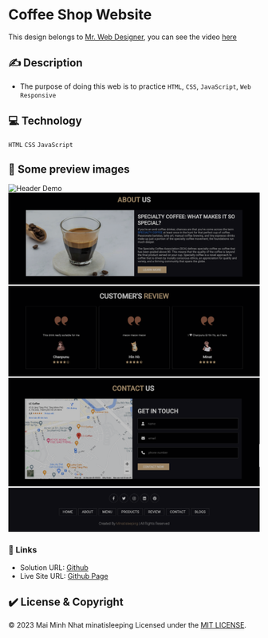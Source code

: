 # Coffee Shop Website

This design belongs to [Mr. Web Designer](https://www.youtube.com/@MrWebDesignerAnas), you can see the video [here](https://youtu.be/52sKmRsk7xU)

## :writing_hand: Description
* The purpose of doing this web is to practice `HTML`, `CSS`, `JavaScript`, `Web Responsive`

## :computer: Technology
`HTML` `CSS` `JavaScript` 

## :camera_flash:	 Some preview images
![Header Demo](review/review-1.png)
![Body Demo](review/review-2.png)
![Body Demo](review/review-3.png)
![Body Demo](review/review-4.png)
![Footer Demo](review/review-5.png)

### :round_pushpin: Links
- Solution URL: [Github](https://github.com/minatisleeping/Coffee-Shop)
- Live Site URL: [Github Page](https://minatisleeping.github.io/Coffee-Shop/)


## :heavy_check_mark:	 License & Copyright
&copy; 2023 Mai Minh Nhat minatisleeping Licensed under the [MIT LICENSE](https://github.com/minatisleeping/Coffee-Shop/blob/main/LICENSE).
